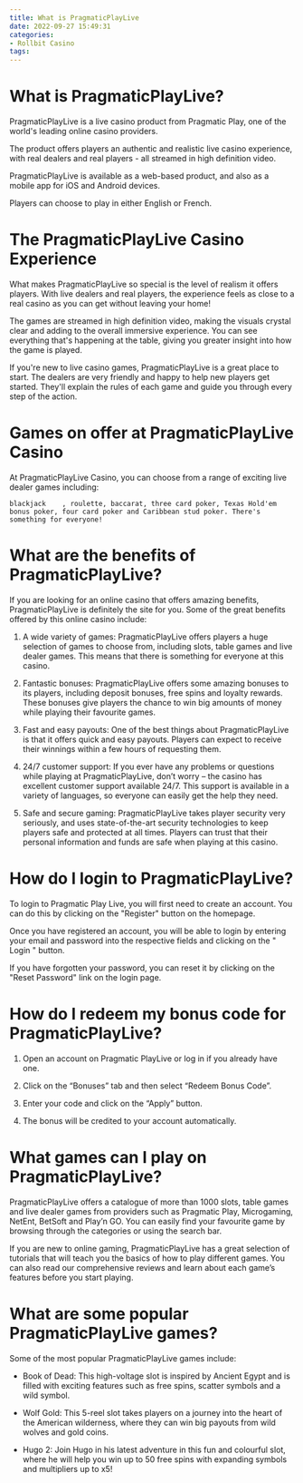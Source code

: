 ```yaml
---
title: What is PragmaticPlayLive
date: 2022-09-27 15:49:31
categories:
- Rollbit Casino
tags:
---
```



#  What is PragmaticPlayLive?

PragmaticPlayLive is a live casino product from Pragmatic Play, one of the world's leading online casino providers.

The product offers players an authentic and realistic live casino experience, with real dealers and real players - all streamed in high definition video.

PragmaticPlayLive is available as a web-based product, and also as a mobile app for iOS and Android devices.

Players can choose to play in either English or French.

# The PragmaticPlayLive Casino Experience

What makes PragmaticPlayLive so special is the level of realism it offers players. With live dealers and real players, the experience feels as close to a real casino as you can get without leaving your home!

The games are streamed in high definition video, making the visuals crystal clear and adding to the overall immersive experience. You can see everything that's happening at the table, giving you greater insight into how the game is played.

If you're new to live casino games, PragmaticPlayLive is a great place to start. The dealers are very friendly and happy to help new players get started. They'll explain the rules of each game and guide you through every step of the action.

# Games on offer at PragmaticPlayLive Casino

At PragmaticPlayLive Casino, you can choose from a range of exciting live dealer games including:



    blackjack    , roulette, baccarat, three card poker, Texas Hold'em bonus poker, four card poker and Caribbean stud poker. There's something for everyone!

#  What are the benefits of PragmaticPlayLive?

If you are looking for an online casino that offers amazing benefits, PragmaticPlayLive is definitely the site for you. Some of the great benefits offered by this online casino include:

1. A wide variety of games: PragmaticPlayLive offers players a huge selection of games to choose from, including slots, table games and live dealer games. This means that there is something for everyone at this casino.

2. Fantastic bonuses: PragmaticPlayLive offers some amazing bonuses to its players, including deposit bonuses, free spins and loyalty rewards. These bonuses give players the chance to win big amounts of money while playing their favourite games.

3. Fast and easy payouts: One of the best things about PragmaticPlayLive is that it offers quick and easy payouts. Players can expect to receive their winnings within a few hours of requesting them.

4. 24/7 customer support: If you ever have any problems or questions while playing at PragmaticPlayLive, don’t worry – the casino has excellent customer support available 24/7. This support is available in a variety of languages, so everyone can easily get the help they need.

5. Safe and secure gaming: PragmaticPlayLive takes player security very seriously, and uses state-of-the-art security technologies to keep players safe and protected at all times. Players can trust that their personal information and funds are safe when playing at this casino.

#  How do I login to PragmaticPlayLive?

To login to Pragmatic Play Live, you will first need to create an account. You can do this by clicking on the "Register" button on the homepage.

Once you have registered an account, you will be able to login by entering your email and password into the respective fields and clicking on the " Login " button.

If you have forgotten your password, you can reset it by clicking on the "Reset Password" link on the login page.

#  How do I redeem my bonus code for PragmaticPlayLive?

1. Open an account on Pragmatic PlayLive or log in if you already have one.

2. Click on the “Bonuses” tab and then select “Redeem Bonus Code”.

3. Enter your code and click on the “Apply” button.

4. The bonus will be credited to your account automatically.

#  What games can I play on PragmaticPlayLive?

PragmaticPlayLive offers a catalogue of more than 1000 slots, table games and live dealer games from providers such as Pragmatic Play, Microgaming, NetEnt, BetSoft and Play’n GO. You can easily find your favourite game by browsing through the categories or using the search bar.

If you are new to online gaming, PragmaticPlayLive has a great selection of tutorials that will teach you the basics of how to play different games. You can also read our comprehensive reviews and learn about each game’s features before you start playing.

#  What are some popular PragmaticPlayLive games?

Some of the most popular PragmaticPlayLive games include:

- Book of Dead: This high-voltage slot is inspired by Ancient Egypt and is filled with exciting features such as free spins, scatter symbols and a wild symbol.

- Wolf Gold: This 5-reel slot takes players on a journey into the heart of the American wilderness, where they can win big payouts from wild wolves and gold coins.

- Hugo 2: Join Hugo in his latest adventure in this fun and colourful slot, where he will help you win up to 50 free spins with expanding symbols and multipliers up to x5!